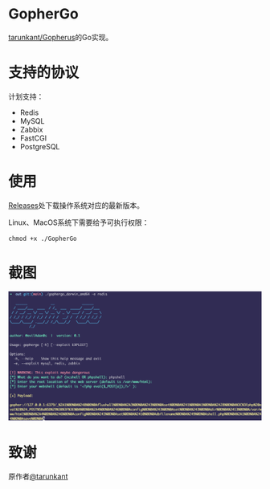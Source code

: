 # GopherGo

[tarunkant/Gopherus](https://github.com/tarunkant/Gopherus)的Go实现。

# 支持的协议
计划支持：
- Redis
- MySQL
- Zabbix
- FastCGI
- PostgreSQL

# 使用
[Releases](https://github.com/evilAdan0s/GopherGo/releases)处下载操作系统对应的最新版本。

Linux、MacOS系统下需要给予可执行权限：

```
chmod +x ./GopherGo
```

# 截图

![](./imgs/redis.png)

# 致谢
原作者[@tarunkant](https://github.com/tarunkant/Gopherus)